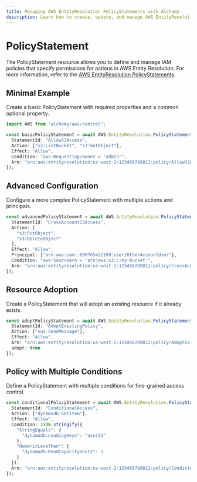 ```yaml
---
title: Managing AWS EntityResolution PolicyStatements with Alchemy
description: Learn how to create, update, and manage AWS EntityResolution PolicyStatements using Alchemy Cloud Control.
---
```


# PolicyStatement

The PolicyStatement resource allows you to define and manage IAM policies that specify permissions for actions in AWS Entity Resolution. For more information, refer to the [AWS EntityResolution PolicyStatements](https://docs.aws.amazon.com/entityresolution/latest/userguide/).

## Minimal Example

Create a basic PolicyStatement with required properties and a common optional property.

```ts
import AWS from "alchemy/aws/control";

const basicPolicyStatement = await AWS.EntityResolution.PolicyStatement("basicPolicy", {
  StatementId: "AllowS3Access",
  Action: ["s3:ListBucket", "s3:GetObject"],
  Effect: "Allow",
  Condition: "aws:RequestTag/Owner = 'admin'",
  Arn: "arn:aws:entityresolution:us-west-2:123456789012:policy/AllowS3Access"
});
```

## Advanced Configuration

Configure a more complex PolicyStatement with multiple actions and principals.

```ts
const advancedPolicyStatement = await AWS.EntityResolution.PolicyStatement("advancedPolicy", {
  StatementId: "CrossAccountS3Access",
  Action: [
    "s3:PutObject",
    "s3:DeleteObject"
  ],
  Effect: "Allow",
  Principal: ["arn:aws:iam::098765432109:user/OtherAccountUser"],
  Condition: "aws:SourceArn = 'arn:aws:s3:::my-bucket'",
  Arn: "arn:aws:entityresolution:us-west-2:123456789012:policy/CrossAccountS3Access"
});
```

## Resource Adoption

Create a PolicyStatement that will adopt an existing resource if it already exists.

```ts
const adoptPolicyStatement = await AWS.EntityResolution.PolicyStatement("adoptPolicy", {
  StatementId: "AdoptExistingPolicy",
  Action: ["sqs:SendMessage"],
  Effect: "Allow",
  Arn: "arn:aws:entityresolution:us-west-2:123456789012:policy/AdoptExistingPolicy",
  adopt: true
});
```

## Policy with Multiple Conditions

Define a PolicyStatement with multiple conditions for fine-grained access control.

```ts
const conditionalPolicyStatement = await AWS.EntityResolution.PolicyStatement("conditionalPolicy", {
  StatementId: "ConditionalAccess",
  Action: ["dynamodb:GetItem"],
  Effect: "Allow",
  Condition: JSON.stringify({
    "StringEquals": {
      "dynamodb:LeadingKeys": "userId"
    },
    "NumericLessThan": {
      "dynamodb:ReadCapacityUnits": 5
    }
  }),
  Arn: "arn:aws:entityresolution:us-west-2:123456789012:policy/ConditionalAccess"
});
```